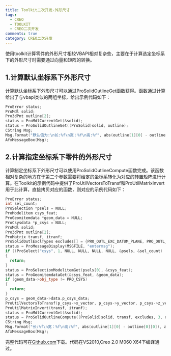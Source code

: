 ```yaml
---
title: Toolkit二次开发-外形尺寸
tags:
  - CREO
  - TOOLKIT
  - CREO二次开发
comments: true
category: CREO二次开发
---
```



使用toolkit计算零件的外形尺寸相较VBAPI相对复杂些，主要在于计算选定坐标系下的外形尺寸时需要通过向量和矩阵的转换。

## 1.计算默认坐标系下外形尺寸

计算默认坐标系下外形尺寸可以通过ProSolidOutlineGet函数获得。函数通过计算给出了与vbapi类似的两组坐标，给出示例代码如下：

```cpp
ProError status;
ProMdl solid;
Pro3dPnt outline[2];
status = ProMdlCurrentGet(&solid);
status = ProSolidOutlineGet((ProSolid)solid, outline);
CString Msg;
Msg.Format("默认值为:\n长:%f\n宽：%f\n高:%f", abs(outline[1][0] - outline[0][0]), abs(outline[1][1] - outline[0][1]), abs(outline[1][2] - outline[0][2]));
AfxMessageBox(Msg);
```

## 2.计算指定坐标系下零件的外形尺寸

计算制定坐标系下外形尺寸可以使用ProSolidOutlineCompute函数完成。该函数相对复杂的地方在于第二个参数需要将给定的坐标系转化为对应的转置矩阵进行计算。在Toolkit的示例代码中提供了ProUtilVectorsToTransf和ProUtilMatrixInvert用于此计算，直接拷贝对应的函数，则对应的示例代码如下：

```cpp
ProError status;
int sel_count;
ProSelection *psels = NULL;
ProModelitem csys_feat;
ProGeomitemdata *geom_data = NULL;
ProCsysdata *p_csys = NULL;
ProMdl solid;
Pro3dPnt outline[2];
ProMatrix transf, itranf;
ProSolidOutlExclTypes excludes[] = {PRO_OUTL_EXC_DATUM_PLANE, PRO_OUTL_EXC_DATUM_POINT, PRO_OUTL_EXC_DATUM_CSYS};
status = ProMessageDisplay(MSGFILE, "entermsg");
if ((ProSelect("csys", 1, NULL, NULL, NULL, NULL, &psels, &sel_count) != PRO_TK_NO_ERROR) || (sel_count < 1))
{
  return;
}
status = ProSelectionModelitemGet(psels[0], &csys_feat);
status = ProGeomitemdataGet(&csys_feat, &geom_data);
if (geom_data->obj_type != PRO_CSYS)
{
  return;
}
p_csys = geom_data->data.p_csys_data;
ProUtilVectorsToTransf(p_csys->x_vector, p_csys->y_vector, p_csys->z_vector, p_csys->origin, transf);
ProUtilMatrixInvert(transf, itranf);
status = ProMdlCurrentGet(&solid);
status = ProSolidOutlineCompute((ProSolid)solid, transf, excludes, 3, outline);
CString Msg;
Msg.Format("长:%f\n宽：%f\n高:%f", abs(outline[1][0] - outline[0][0]), abs(outline[1][1] - outline[0][1]), abs(outline[1][2] - outline[0][2]));
AfxMessageBox(Msg);
```

完整代码可在<a href="https://github.com/slacker-HD/creo_toolkit" target="_blank">Github.com</a>下载。代码在VS2010,Creo 2.0 M060 X64下编译通过。

